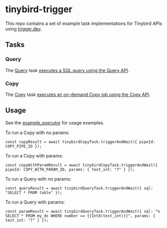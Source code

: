 # tinybird-trigger

This repo contains a set of example task implementations for Tinybird APIs using [trigger.dev](https://trigger.dev).

## Tasks

### Query

The [Query](./src/trigger/query.ts) task [executes a SQL query using the Query API](https://www.tinybird.co/docs/api-reference/query-api#post--v0-sql).

### Copy

The [Copy](./src/trigger/copy.ts) task [executes an on-demand Copy job using the Copy API](https://www.tinybird.co/docs/api-reference/pipe-api/copy-pipes-api#post--v0-pipes-(.+)-copy).

## Usage

See the [example_executor](./src/trigger/example_executor.ts) for usage examples.

To run a Copy with no params:

```
const copyResult = await tinybirdCopyTask.triggerAndWait({ pipeId: COPY_PIPE_ID });
```

To run a Copy with params:

```
const copyWithParamResult = await tinybirdCopyTask.triggerAndWait({ pipeId: COPY_WITH_PARAM_ID, params: { test_int: "7" } });
```

To run a Query with no params:

```
const queryResult = await tinybirdQueryTask.triggerAndWait({ sql: "SELECT * FROM table" });
```

To run a Query with params:

```
const paramResult = await tinybirdQueryTask.triggerAndWait({ sql: "% SELECT * FROM my_ds WHERE number == {{Int8(test_int)}}", params: { test_int: "7" } });
```
